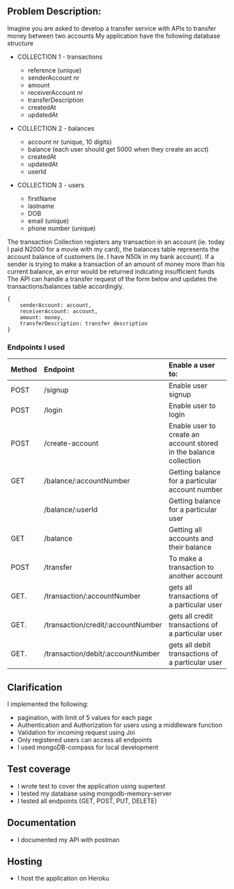 ## Problem Description:

Imagine you are asked to develop a transfer service with APIs to transfer money between two accounts
My application have the following database structure

- COLLECTION 1 - transactions
  - reference (unique)
  - senderAccount nr
  - amount
  - receiverAccount nr
  - transferDescription
  - createdAt
  - updatedAt
- COLLECTION 2 - balances

  - account nr (unique, 10 digits)
  - balance (each user should get 5000 when they create an acct)
  - createdAt
  - updatedAt
  - userId

- COLLECTION 3 - users
  - firstName
  - lastname
  - DOB
  - email (unique)
  - phone number (unique)

The transaction Collection registers any transaction in an account (ie. today I paid N2000 for a movie with my card), the balances table represents the account balance of customers (ie. I have N50k in my bank account). If a sender is trying to make a transaction of an amount of money more than his current balance, an error would be returned indicating insufficient funds
The API can handle a transfer request of the form below and updates the transactions/balances table accordingly.

```
{
    senderAccount: account,
    receiverAccount: account,
    amount: money,
    transferDescription: transfer description
}
```

### Endpoints I used

| Method | Endpoint                           | Enable a user to:                                            |
| :----- | :--------------------------------- | :----------------------------------------------------------- |
| POST   | /signup                            | Enable user signup |
| POST   | /login                             | Enable user to login |
| POST   | /create-account                    | Enable user to create an account stored in the balance collection |
| GET    | /balance/:accountNumber            | Getting balance for a particular account number              |
|        | /balance/:userId                   | Getting balance for a particular user                        |
| GET    | /balance                           | Getting all accounts and their balance                       |
| POST   | /transfer                          | To make a transaction to another account                     |
| GET.   | /transaction/:accountNumber        | gets all transactions of a particular user                   |
| GET.   | /transaction/credit/:accountNumber | gets all credit transactions of a particular user            |
| GET.   | /transaction/debit/:accountNumber  | gets all debit transactions of a particular user             |

## Clarification
I implemented the following:
-  pagination, with limit of 5 values for each page
-  Authentication and Authorization for users using a middleware function
-  Validation for incoming request using Joi
- Only registered users can access all endpoints
- I used mongoDB-compass for local development

## Test coverage 

- I wrote test to cover the application using supertest
- I tested my database using mongodb-memory-server
- I tested all endpoints (GET, POST, PUT, DELETE)

## Documentation
- I documented my API with postman

## Hosting
- I host the application on Heroku
